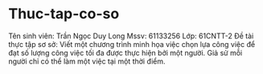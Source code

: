 # Thuc-tap-co-so
Tên sinh viên: Trần Ngọc Duy Long
Mssv: 61133256
Lớp: 61CNTT-2
Đề tài thực tập sơ sở: Viết một chương trình minh họa việc chọn lựa công việc để đạt số lượng công việc tối đa được thực 
hiện bởi một người. Giả sử mỗi người chỉ có thể làm một việc tại một thời điểm.
